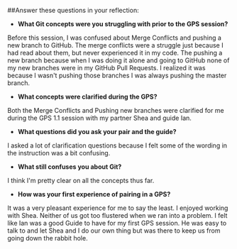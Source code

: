 ##Answer these questions in your reflection:

* **What Git concepts were you struggling with prior to the GPS session?**

Before this session, I was confused about Merge Conflicts and pushing a new branch to GitHub.  The merge conflicts were a struggle just because I had read about them, but never experienced it in my code.  The pushing a new branch because when I was doing it alone and going to GitHub none of my new branches were in my GitHub Pull Requests.  I realized it was because I wasn't pushing those branches I was always pushing the master branch.

* **What concepts were clarified during the GPS?**

Both the Merge Conflicts and Pushing new branches were clarified for me during the GPS 1.1 session with my partner Shea and guide Ian.

* **What questions did you ask your pair and the guide?**

I asked a lot of clarification questions because I felt some of the wording in the instruction was a bit confusing.

* **What still confuses you about Git?**

I think I'm pretty clear on all the concepts thus far.

* **How was your first experience of pairing in a GPS?**

It was a very pleasant experience for me to say the least.  I enjoyed working with Shea.  Neither of us got too flustered when we ran into a problem.  I felt like Ian was a good Guide to have for my first GPS session.  He was easy to talk to and let Shea and I do our own thing but was there to keep us from going down the rabbit hole.